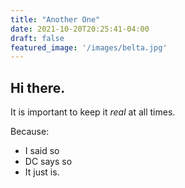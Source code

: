 ```yaml
---
title: "Another One"
date: 2021-10-20T20:25:41-04:00
draft: false
featured_image: '/images/belta.jpg'
---
```


## Hi there.

It is important to keep it *real* at all times.

Because:
- I said so
- DC says so
- It just is.